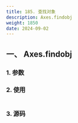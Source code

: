 ```yaml
---
title: 185. 查找对象
description: Axes.findobj
weight: 1850
date: 2024-09-02
---
```

<style>
th, td {
  border: 1px solid rgb(190, 190, 190);
}
</style>


## 一、 Axes.findobj


### 1. 参数




### 2. 使用



```python


```


### 3. 源码
```python

```




